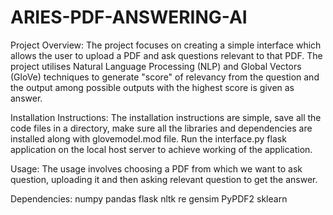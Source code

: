 # ARIES-PDF-ANSWERING-AI

Project Overview:
The project focuses on creating a simple interface which allows the user to upload a PDF and ask questions relevant to that PDF. The project utilises Natural Language Processing (NLP) and Global Vectors (GloVe) techniques to generate "score" of relevancy from the question and the output among possible outputs with the highest score is given as answer.

Installation Instructions:
The installation instructions are simple, save all the code files in a directory, make sure all the libraries and dependencies are installed along with glovemodel.mod file. Run the interface.py flask application on the local host server to achieve working of the application.

Usage:
The usage involves choosing a PDF from which we want to ask question, uploading it and then asking relevant question to get the answer.

Dependencies:
numpy
pandas 
flask
nltk
re
gensim
PyPDF2
sklearn
